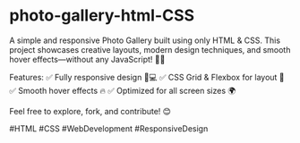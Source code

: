 # photo-gallery-html-CSS
A simple and responsive Photo Gallery built using only HTML &amp; CSS. This project showcases creative layouts, modern design techniques, and smooth hover effects—without any JavaScript! 🚀✨

Features:
✅ Fully responsive design 📱💻
✅ CSS Grid & Flexbox for layout 🎨
✅ Smooth hover effects 🔥
✅ Optimized for all screen sizes 🌍

Feel free to explore, fork, and contribute! 😊

#HTML #CSS #WebDevelopment #ResponsiveDesign
